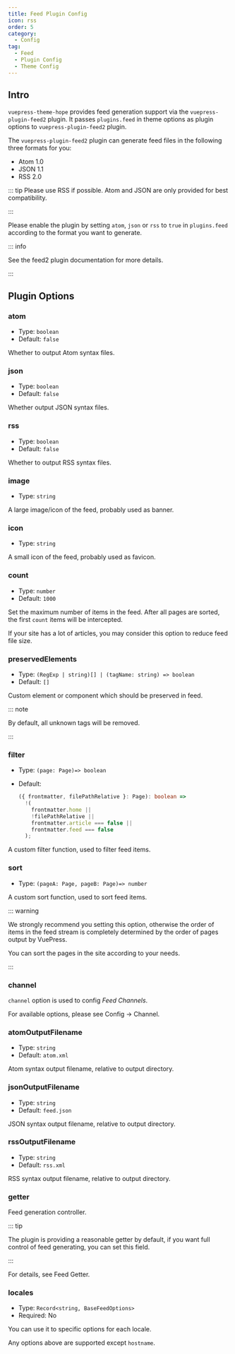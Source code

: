```yaml
---
title: Feed Plugin Config
icon: rss
order: 5
category:
  - Config
tag:
  - Feed
  - Plugin Config
  - Theme Config
---
```


## Intro

`vuepress-theme-hope` provides feed generation support via the `vuepress-plugin-feed2` plugin. It passes `plugins.feed` in theme options as plugin options to `vuepress-plugin-feed2` plugin.

The `vuepress-plugin-feed2` plugin can generate feed files in the following three formats for you:

- Atom 1.0
- JSON 1.1
- RSS 2.0

::: tip Please use RSS if possible. Atom and JSON are only provided for best compatibility.

:::

Please enable the plugin by setting `atom`, `json` or `rss` to `true` in `plugins.feed` according to the format you want to generate.

::: info

See the <ProjectLink name="feed2" path="/config/">feed2 plugin documentation</ProjectLink> for more details.

:::

## Plugin Options

### atom

- Type: `boolean`
- Default: `false`

Whether to output Atom syntax files.

### json

- Type: `boolean`
- Default: `false`

Whether output JSON syntax files.

### rss

- Type: `boolean`
- Default: `false`

Whether to output RSS syntax files.

### image

- Type: `string`

A large image/icon of the feed, probably used as banner.

### icon

- Type: `string`

A small icon of the feed, probably used as favicon.

### count

- Type: `number`
- Default: `1000`

Set the maximum number of items in the feed. After all pages are sorted, the first `count` items will be intercepted.

If your site has a lot of articles, you may consider this option to reduce feed file size.

### preservedElements

- Type: `(RegExp | string)[] | (tagName: string) => boolean`
- Default: `[]`

Custom element or component which should be preserved in feed.

::: note

By default, all unknown tags will be removed.

:::

### filter

- Type: `(page: Page)=> boolean`
- Default:

  ```ts
  ({ frontmatter, filePathRelative }: Page): boolean =>
    !(
      frontmatter.home ||
      !filePathRelative ||
      frontmatter.article === false ||
      frontmatter.feed === false
    );
  ```

A custom filter function, used to filter feed items.

### sort

- Type: `(pageA: Page, pageB: Page)=> number`

A custom sort function, used to sort feed items.

::: warning

We strongly recommend you setting this option, otherwise the order of items in the feed stream is completely determined by the order of pages output by VuePress.

You can sort the pages in the site according to your needs.

:::

### channel

`channel` option is used to config _Feed Channels_.

For available options, please see <ProjectLink name="feed2" path="/config/channel.html">Config → Channel</ProjectLink>.

### atomOutputFilename

- Type: `string`
- Default: `atom.xml`

Atom syntax output filename, relative to output directory.

### jsonOutputFilename

- Type: `string`
- Default: `feed.json`

JSON syntax output filename, relative to output directory.

### rssOutputFilename

- Type: `string`
- Default: `rss.xml`

RSS syntax output filename, relative to output directory.

### getter

Feed generation controller.

::: tip

The plugin is providing a reasonable getter by default, if you want full control of feed generating, you can set this field.

:::

For details, see <ProjectLink name="feed2" path="/config/getter.html">Feed Getter</ProjectLink>.

### locales

- Type: `Record<string, BaseFeedOptions>`
- Required: No

You can use it to specific options for each locale.

Any options above are supported except `hostname`.
